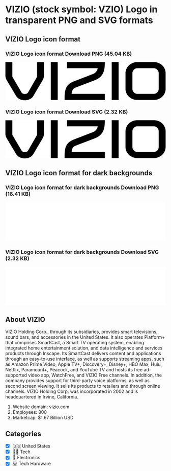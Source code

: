 # VIZIO (stock symbol: VZIO) Logo in transparent PNG and SVG formats

## VIZIO Logo icon format

### VIZIO Logo icon format Download PNG (45.04 KB)

![VIZIO Logo icon format Download PNG (45.04 KB)](/img/orig/VZIO-9c7f1b8b.png)

### VIZIO Logo icon format Download SVG (2.32 KB)

![VIZIO Logo icon format Download SVG (2.32 KB)](/img/orig/VZIO-e23d3769.svg)

## VIZIO Logo icon format for dark backgrounds

### VIZIO Logo icon format for dark backgrounds Download PNG (16.41 KB)

![VIZIO Logo icon format for dark backgrounds Download PNG (16.41 KB)](/img/orig/VZIO.D-67d6604d.png)

### VIZIO Logo icon format for dark backgrounds Download SVG (2.32 KB)

![VIZIO Logo icon format for dark backgrounds Download SVG (2.32 KB)](/img/orig/VZIO.D-58c3d6fb.svg)

## About VIZIO

VIZIO Holding Corp., through its subsidiaries, provides smart televisions, sound bars, and accessories in the United States. It also operates Platform+ that comprises SmartCast, a Smart TV operating system, enabling integrated home entertainment solution, and data intelligence and services products through Inscape. Its SmartCast delivers content and applications through an easy-to-use interface, as well as supports streaming apps, such as Amazon Prime Video, Apple TV+, Discovery+, Disney+, HBO Max, Hulu, Netflix, Paramount+, Peacock, and YouTube TV and hosts its free ad-supported video app, WatchFree, and VIZIO Free channels. In addition, the company provides support for third-party voice platforms, as well as second screen viewing. It sells its products to retailers and through online channels. VIZIO Holding Corp. was incorporated in 2002 and is headquartered in Irvine, California.

1. Website domain: vizio.com
2. Employees: 800
3. Marketcap: $1.67 Billion USD


## Categories
- [x] 🇺🇸 United States
- [x] 👩‍💻 Tech
- [x] 🔌 Electronics
- [x] 💻 Tech Hardware
